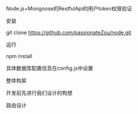 Node.js+Mongoose的RestfulApi的用户token权限验证

安装

git clone https://github.com/passionateZou/node.git

运行

npm install

具体数据库配置信息在config.js中设置

整体构架

开发前先进行我们设计的构想

路由设计

